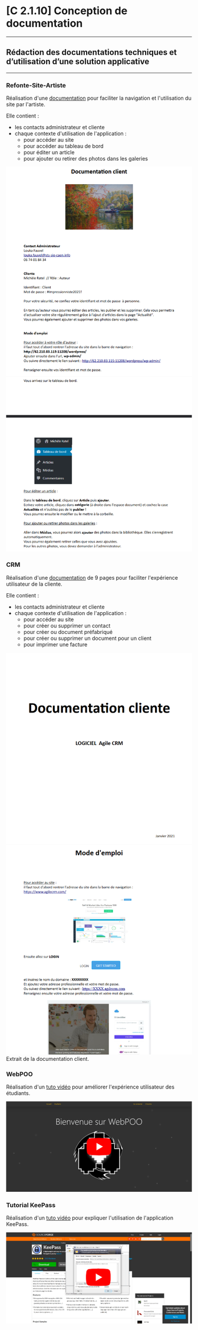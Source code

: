 # [C 2.1.10] Conception de documentation

---
## Rédaction des documentations techniques et d’utilisation d’une solution applicative

---
### Refonte-Site-Artiste

Réalisation d'une [documentation](https://github.com/Louka-Fauvel/Refonte-Site-Artiste/blob/master/document/Documentation%20Client.pdf) 
pour faciliter la navigation et l'utilisation du site par l'artiste.

Elle contient :
- les contacts administrateur et cliente
- chaque contexte d'utilisation de l'application :
  - pour accéder au site
  - pour accéder au tableau de bord
  - pour éditer un article
  - pour ajouter ou retirer des photos dans les galeries

[![Refonte-Site-Artiste documentation client](./doc/refonte-site-artiste_doc.png)](https://github.com/Louka-Fauvel/Refonte-Site-Artiste/blob/master/document/Documentation%20Client.pdf)
![Refonte-Site-Artiste documentation client](./doc/refonte-site-artiste_doc2.png)

### CRM

Réalisation d'une [documentation](http://www.louka-fauvel.fr/assets/doc/Documentation_Client.pdf) 
de 9 pages pour faciliter l'expérience utilisateur de la cliente.

Elle contient :
- les contacts administrateur et cliente
- chaque contexte d'utilisation de l'application :
  - pour accéder au site
  - pour créer ou supprimer un contact
  - pour créer ou document préfabriqué
  - pour créer ou supprimer un document pour un client
  - pour imprimer une facture

[![CRM documentation client](./doc/crm_doc.png)](http://www.louka-fauvel.fr/assets/doc/Documentation_Client.pdf)
![CRM documentation client](./doc/crm_usage.png)
Extrait de la documentation client.

### WebPOO

Réalisation d'un [tuto vidéo](https://www.youtube.com/watch?v=LMfGrRpgTtk) 
pour améliorer l'expérience utilisateur des étudiants.

[![Tuto WebPOO](./doc/webpoo_video.png)](https://www.youtube.com/watch?v=LMfGrRpgTtk)

### Tutorial KeePass

Réalisation d'un [tuto vidéo](https://www.youtube.com/watch?v=pJ5LMMZXM0s)
pour expliquer l'utilisation de l'application KeePass.

[![Tuto KeePass](./doc/keepass_video.png)](https://www.youtube.com/watch?v=pJ5LMMZXM0s)